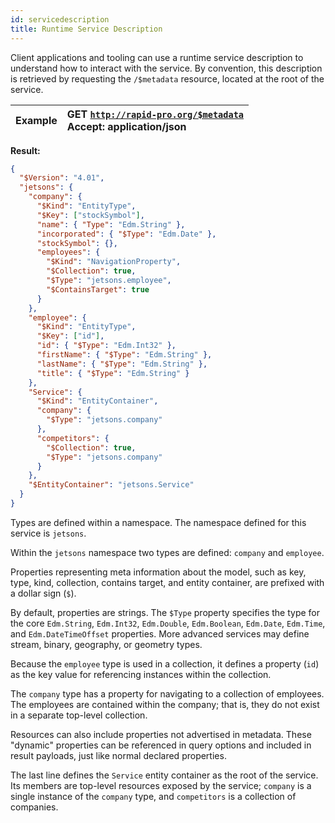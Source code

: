 ```yaml
---
id: servicedescription
title: Runtime Service Description
---
```


Client applications and tooling can use a runtime service description to understand how to interact with the service.
By convention, this description is retrieved by requesting the `/$metadata` resource, located at the root of the service.

| Example | GET [`http://rapid-pro.org/$metadata`](https://jetsons.azurewebsites.net/$metadata)<br/>Accept: application/json |
| ------- | :--------------------------------------------------------------------------------------------------------------- |


**Result:**

```json
{
  "$Version": "4.01",
  "jetsons": {
    "company": {
      "$Kind": "EntityType",
      "$Key": ["stockSymbol"],
      "name": { "Type": "Edm.String" },
      "incorporated": { "$Type": "Edm.Date" },
      "stockSymbol": {},
      "employees": {
        "$Kind": "NavigationProperty",
        "$Collection": true,
        "$Type": "jetsons.employee",
        "$ContainsTarget": true
      }
    },
    "employee": {
      "$Kind": "EntityType",
      "$Key": ["id"],
      "id": { "$Type": "Edm.Int32" },
      "firstName": { "$Type": "Edm.String" },
      "lastName": { "$Type": "Edm.String" },
      "title": { "$Type": "Edm.String" }
    },
    "Service": {
      "$Kind": "EntityContainer",
      "company": {
        "$Type": "jetsons.company"
      },
      "competitors": {
        "$Collection": true,
        "$Type": "jetsons.company"
      }
    },
    "$EntityContainer": "jetsons.Service"
  }
}
```

Types are defined within a namespace. The namespace defined for this service is `jetsons`.

Within the `jetsons` namespace two types are defined: `company` and `employee`.

Properties representing meta information about the model, such as key, type, kind, collection, contains target,
and entity container, are prefixed with a dollar sign (`$`).

By default, properties are strings.
The `$Type` property specifies the type for the core `Edm.String`, `Edm.Int32`,
`Edm.Double`, `Edm.Boolean`, `Edm.Date`, `Edm.Time`, and `Edm.DateTimeOffset` properties.
More advanced services may define stream, binary, geography, or geometry types.

Because the `employee` type is used in a collection,
it defines a property (`id`) as the key value for referencing instances within the collection.

The `company` type has a property for navigating to a collection of employees.
The employees are contained within the company; that is, they do not exist in a separate top-level collection.

Resources can also include properties not advertised in metadata.
These "dynamic" properties can be referenced in query options and included in result payloads,
just like normal declared properties.

The last line defines the `Service` entity container as the root of the service. Its members are top-level resources exposed by the service;
`company` is a single instance of the `company` type, and `competitors` is a collection of companies.
